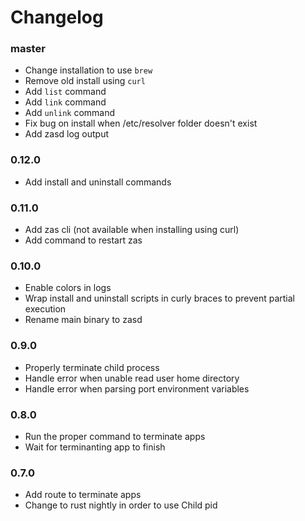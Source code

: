 # Changelog

### master

- Change installation to use `brew`
- Remove old install using `curl`
- Add `list` command
- Add `link` command
- Add `unlink` command
- Fix bug on install when /etc/resolver folder doesn't exist
- Add zasd log output

### 0.12.0

- Add install and uninstall commands

### 0.11.0

- Add zas cli (not available when installing using curl)
- Add command to restart zas

### 0.10.0

- Enable colors in logs
- Wrap install and uninstall scripts in curly braces to prevent partial
  execution
- Rename main binary to zasd

### 0.9.0

- Properly terminate child process
- Handle error when unable read user home directory
- Handle error when parsing port environment variables

### 0.8.0

- Run the proper command to terminate apps
- Wait for terminanting app to finish

### 0.7.0

- Add route to terminate apps
- Change to rust nightly in order to use Child pid
